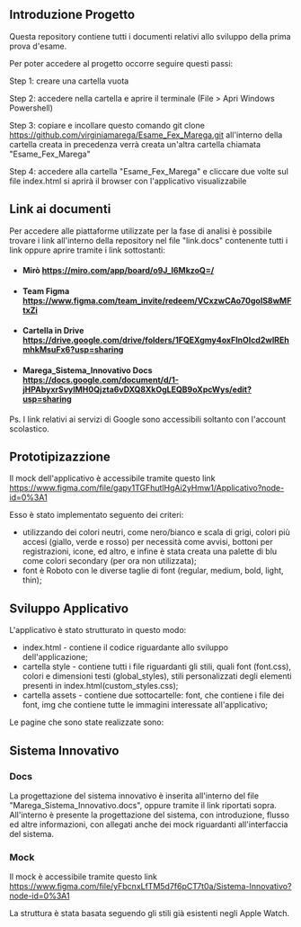 ## Introduzione Progetto
Questa repository contiene tutti i documenti relativi allo sviluppo della prima prova d'esame.

Per poter accedere al progetto occorre seguire questi passi:

Step 1: creare una cartella vuota

Step 2: accedere nella cartella e aprire il terminale (File > Apri Windows Powershell)

Step 3: copiare e incollare questo comando git clone https://github.com/virginiamarega/Esame_Fex_Marega.git
        all'interno della cartella creata in precedenza verrà creata un'altra cartella chiamata "Esame_Fex_Marega"

Step 4: accedere alla cartella "Esame_Fex_Marega" e cliccare due volte sul file index.html
        si aprirà il browser con l'applicativo visualizzabile

## Link ai documenti
Per accedere alle piattaforme utilizzate per la fase di analisi è possibile trovare i link all'interno della repository nel file "link.docs" contenente tutti i link oppure aprire tramite i link sottostanti: 
- #### Mirò https://miro.com/app/board/o9J_l6MkzoQ=/
- #### Team Figma https://www.figma.com/team_invite/redeem/VCxzwCAo70golS8wMFtxZi
- #### Cartella in Drive https://drive.google.com/drive/folders/1FQEXgmy4oxFInOlcd2wIREhmhkMsuFx6?usp=sharing
- #### Marega_Sistema_Innovativo Docs https://docs.google.com/document/d/1-jHPAbyxrSvylMH0Qjzta6vDXQ8XkOgLEQB9oXpcWys/edit?usp=sharing

Ps. I link relativi ai servizi di Google sono accessibili soltanto con l'account scolastico.

## Prototipizazzione
Il mock dell'applicativo è accessibile tramite questo link https://www.figma.com/file/gapy1TGFhutlHgAi2yHmw1/Applicativo?node-id=0%3A1

Esso è stato implementato seguento dei criteri:
- utilizzando dei colori neutri, come nero/bianco e scala di grigi, colori più accesi (giallo, verde e rosso) per necessità come avvisi, bottoni per registrazioni, icone, ed altro, e infine è stata creata una palette di blu come colori secondary (per ora non utilizzata);
- font è Roboto con le diverse taglie di font (regular, medium, bold, light, thin);

## Sviluppo Applicativo
L'applicativo è stato strutturato in questo modo:
- index.html - contiene il codice riguardante allo sviluppo dell'applicazione;
- cartella style - contiene tutti i file riguardanti gli stili, quali font (font.css), colori e dimensioni testi (global_styles), stili personalizzati degli elementi presenti in index.html(custom_styles.css);
- cartella assets - contiene due sottocartelle: font, che contiene i file dei font, img che contiene tutte le immagini interessate all'applicativo;

Le pagine che sono state realizzate sono:

## Sistema Innovativo
### Docs
La progettazione del sistema innovativo è inserita all'interno del file "Marega_Sistema_Innovativo.docs", oppure tramite il link riportati sopra.
All'interno è presente la progettazione del sistema, con introduzione, flusso ed altre informazioni, con allegati anche dei mock riguardanti all'interfaccia del sistema.

### Mock
Il mock è accessibile tramite questo link https://www.figma.com/file/yFbcnxLfTM5d7f6pCT7t0a/Sistema-Innovativo?node-id=0%3A1

La struttura è stata basata seguendo gli stili già esistenti negli Apple Watch.
